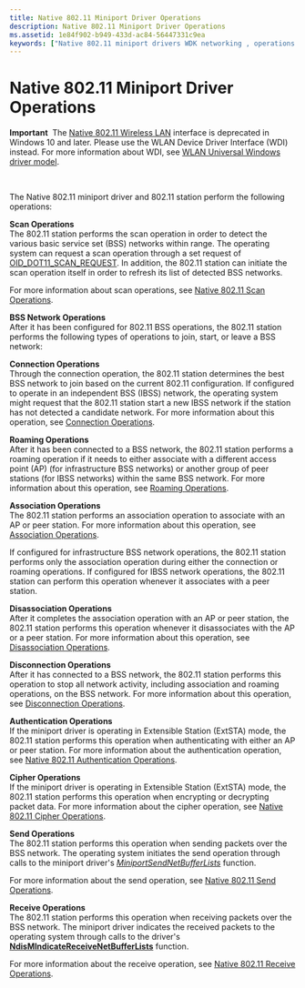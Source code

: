 ```yaml
---
title: Native 802.11 Miniport Driver Operations
description: Native 802.11 Miniport Driver Operations
ms.assetid: 1e84f902-b949-433d-ac84-56447331c9ea
keywords: ["Native 802.11 miniport drivers WDK networking , operations performed", "miniport drivers WDK Native 802.11 , operations performed"]
---
```


# Native 802.11 Miniport Driver Operations


**Important**  The [Native 802.11 Wireless LAN](native-802-11-wireless-lan4.md) interface is deprecated in Windows 10 and later. Please use the WLAN Device Driver Interface (WDI) instead. For more information about WDI, see [WLAN Universal Windows driver model](wifi-universal-driver-model.md).

 

The Native 802.11 miniport driver and 802.11 station perform the following operations:

<a href="" id="scan-operations"></a>**Scan Operations**  
The 802.11 station performs the scan operation in order to detect the various basic service set (BSS) networks within range. The operating system can request a scan operation through a set request of [OID\_DOT11\_SCAN\_REQUEST](https://msdn.microsoft.com/library/windows/hardware/ff569413). In addition, the 802.11 station can initiate the scan operation itself in order to refresh its list of detected BSS networks.

For more information about scan operations, see [Native 802.11 Scan Operations](native-802-11-scan-operations.md).

<a href="" id="bss-network-operations"></a>**BSS Network Operations**  
After it has been configured for 802.11 BSS operations, the 802.11 station performs the following types of operations to join, start, or leave a BSS network:

<a href="" id="connection-operations"></a>**Connection Operations**  
Through the connection operation, the 802.11 station determines the best BSS network to join based on the current 802.11 configuration. If configured to operate in an independent BSS (IBSS) network, the operating system might request that the 802.11 station start a new IBSS network if the station has not detected a candidate network. For more information about this operation, see [Connection Operations](connection-operations.md).

<a href="" id="roaming-operations"></a>**Roaming Operations**  
After it has been connected to a BSS network, the 802.11 station performs a roaming operation if it needs to either associate with a different access point (AP) (for infrastructure BSS networks) or another group of peer stations (for IBSS networks) within the same BSS network. For more information about this operation, see [Roaming Operations](roaming-operations.md).

<a href="" id="association-operations"></a>**Association Operations**  
The 802.11 station performs an association operation to associate with an AP or peer station. For more information about this operation, see [Association Operations](association-operations.md).

If configured for infrastructure BSS network operations, the 802.11 station performs only the association operation during either the connection or roaming operations. If configured for IBSS network operations, the 802.11 station can perform this operation whenever it associates with a peer station.

<a href="" id="disassociation-operations"></a>**Disassociation Operations**  
After it completes the association operation with an AP or peer station, the 802.11 station performs this operation whenever it disassociates with the AP or a peer station. For more information about this operation, see [Disassociation Operations](disassociation-operations.md).

<a href="" id="disconnection-operations"></a>**Disconnection Operations**  
After it has connected to a BSS network, the 802.11 station performs this operation to stop all network activity, including association and roaming operations, on the BSS network. For more information about this operation, see [Disconnection Operations](disconnection-operations.md).

<a href="" id="authentication-operations"></a>**Authentication Operations**  
If the miniport driver is operating in Extensible Station (ExtSTA) mode, the 802.11 station performs this operation when authenticating with either an AP or peer station. For more information about the authentication operation, see [Native 802.11 Authentication Operations](native-802-11-authentication-operations.md).

<a href="" id="cipher-operations"></a>**Cipher Operations**  
If the miniport driver is operating in Extensible Station (ExtSTA) mode, the 802.11 station performs this operation when encrypting or decrypting packet data. For more information about the cipher operation, see [Native 802.11 Cipher Operations](native-802-11-cipher-operations.md).

<a href="" id="send-operations"></a>**Send Operations**  
The 802.11 station performs this operation when sending packets over the BSS network. The operating system initiates the send operation through calls to the miniport driver's [*MiniportSendNetBufferLists*](https://msdn.microsoft.com/library/windows/hardware/ff559440) function.

For more information about the send operation, see [Native 802.11 Send Operations](native-802-11-send-operations.md).

<a href="" id="receive-operations"></a>**Receive Operations**  
The 802.11 station performs this operation when receiving packets over the BSS network. The miniport driver indicates the received packets to the operating system through calls to the driver's [**NdisMIndicateReceiveNetBufferLists**](https://msdn.microsoft.com/library/windows/hardware/ff563598) function.

For more information about the receive operation, see [Native 802.11 Receive Operations](native-802-11-receive-operations.md).

 

 





